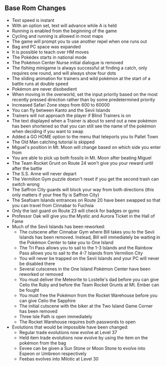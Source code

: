 ## Base Rom Changes

* Text speed is instant
* With an option set, text will advance while A is held
* Running is enabled from the beginning of the game
* Cycling and running is allowed in most maps
* The game will prompt you to use another repel when one runs out
* Bag and PC space was expanded
* It is possible to teach over HM moves
* The Pokédex starts in national mode
* The Pokémon Center Nurse initial dialogue is removed
* The fishing minigame is always successful at finding a catch, only requires one round, and will always show four dots
* The sliding animation for trainers and wild pokémon at the start of a battle runs at double speed
* Pokémon are never disobedient
* When moving in the overworld, set the input priority based on the most recently pressed direction rather than by some
predetermined priority
* Increased Safari Zone steps from 600 to 60000
* You can fly between Kanto and the Sevii Islands
* Trainers will not approach the player if Blind Trainers is on
* The text displayed when a Trainer is about to send out a new pokémon has been shortened so that you can still see the name of the pokémon when deciding if you want to swap
* Added a GO HOME option to the menu that teleports you to Pallet Town
* The Old Man catching tutorial is skipped
* Miguel's position in Mt. Moon will change based on which side you enter from
* You are able to pick up both fossils in Mt. Moon after beating Miguel
* The Team Rocket Grunt on Route 24 won't give you your reward until after the battle
* The S.S. Anne will never depart
* The Vermilion Gym puzzle doesn't reset if you get the second trash can switch wrong
* The Saffron City guards will block your way from both directions (this only matters if your free fly is Saffron City)
* The Seafoam Islands entrances on Route 20 have been swapped so that you can travel from Cinnabar to Fuchsia
* Only the last guard on Route 23 will check for badges or gyms
* Professor Oak will give you the Mystic and Aurora Ticket in the Hall of Fame
* Much of the Sevii Islands has been reworked:
  * The cutscene after Cinnabar Gym where Bill takes you to the Sevii Islands has been removed. Instead, Bill will immediately be waiting in the Pokémon Center to take you to One Island
  * The Tri Pass allows you to sail to the 1-3 Islands and the Rainbow Pass allows you to sail to the 4-7 Islands from Vermilion City
  * You will never be trapped on the Sevii Islands and your PC will never be disabled there
  * Several cutscenes in the One Island Pokémon Center have been reworked or removed
  * You must deliver the Meteorite to Lostelle's dad before you can give Celio the Ruby and before the Team Rocket Grunts at Mt. Ember can be fought
  * You must free the Pokémon from the Rocket Warehouse before you can give Celio the Sapphire
  * The initial cutscene with the biker at the Two Island Game Corner has been removed
  * Three Isle Path is open immediately
  * The Rocket Warehouse requires both passwords to open
* Evolutions that would be impossible have been changed:
  * Regular trade evolutions now evolve at Level 37
  * Held item trade evolutions now evolve by using the item on the pokémon from the bag
  * Eevee can be given a Sun Stone or Moon Stone to evolve into Espeon or Umbreon respectively
  * Feebas evolves into Milotic at Level 30